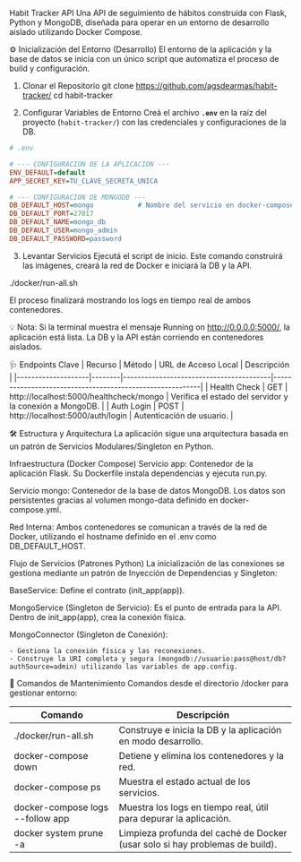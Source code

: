 Habit Tracker API
Una API de seguimiento de hábitos construida con Flask, Python y MongoDB, diseñada para operar en un entorno de desarrollo aislado utilizando Docker Compose.


⚙️ Inicialización del Entorno (Desarrollo)
El entorno de la aplicación y la base de datos se inicia con un único script que automatiza el proceso de build y configuración.

1. Clonar el Repositorio
git clone https://github.com/agsdearmas/habit-tracker/
cd habit-tracker

2. Configurar Variables de Entorno
Creá el archivo **`.env`** en la raíz del proyecto (`habit-tracker/`) con las credenciales y configuraciones de la DB.

```ini
# .env

# --- CONFIGURACION DE LA APLICACION ---
ENV_DEFAULT=default
APP_SECRET_KEY=TU_CLAVE_SECRETA_UNICA

# --- CONFIGURACION DE MONGODB ---
DB_DEFAULT_HOST=mongo           # Nombre del servicio en docker-compose
DB_DEFAULT_PORT=27017
DB_DEFAULT_NAME=mongo_db
DB_DEFAULT_USER=mongo_admin
DB_DEFAULT_PASSWORD=password
```

3. Levantar Servicios
Ejecutá el script de inicio. Este comando construirá las imágenes, creará la red de Docker e iniciará la DB y la API.

./docker/run-all.sh

El proceso finalizará mostrando los logs en tiempo real de ambos contenedores.

💡 Nota: Si la terminal muestra el mensaje Running on http://0.0.0.0:5000/, la aplicación está lista. La DB y la API están corriendo en contenedores aislados.

🩺 Endpoints Clave
| Recurso            | Método | URL de Acceso Local                     | Descripción                                              |
|--------------------|--------|-----------------------------------------|----------------------------------------------------------|
| Health Check       | GET    | http://localhost:5000/healthcheck/mongo | Verifica el estado del servidor y la conexión a MongoDB. |
| Auth Login         | POST   | http://localhost:5000/auth/login        | Autenticación de usuario.                                |


🛠️ Estructura y Arquitectura
La aplicación sigue una arquitectura basada en un patrón de Servicios Modulares/Singleton en Python.

Infraestructura (Docker Compose)
Servicio app: Contenedor de la aplicación Flask. Su Dockerfile instala dependencias y ejecuta run.py.

Servicio mongo: Contenedor de la base de datos MongoDB. Los datos son persistentes gracias al volumen mongo-data definido en docker-compose.yml.

Red Interna: Ambos contenedores se comunican a través de la red de Docker, utilizando el hostname definido en el .env como DB_DEFAULT_HOST.

Flujo de Servicios (Patrones Python)
La inicialización de las conexiones se gestiona mediante un patrón de Inyección de Dependencias y Singleton:

BaseService: Define el contrato (init_app(app)).

MongoService (Singleton de Servicio): Es el punto de entrada para la API. Dentro de init_app(app), crea la conexión física.

MongoConnector (Singleton de Conexión):

    - Gestiona la conexión física y las reconexiones.
    - Construye la URI completa y segura (mongodb://usuario:pass@host/db?authSource=admin) utilizando las variables de app.config.

🛑 Comandos de Mantenimiento
Comandos desde el directorio /docker para gestionar entorno:

| Comando                             | Descripción                                                                  |
|-------------------------------------|------------------------------------------------------------------------------|
| ./docker/run-all.sh                 | Construye e inicia la DB y la aplicación en modo desarrollo.                 |
| docker-compose down                 | Detiene y elimina los contenedores y la red.                                 |
| docker-compose ps                   | Muestra el estado actual de los servicios.                                   |
| docker-compose logs --follow app    | Muestra los logs en tiempo real, útil para depurar la aplicación.            |
| docker system prune -a              | Limpieza profunda del caché de Docker (usar solo si hay problemas de build). |